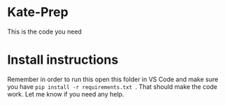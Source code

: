 # Kate-Prep
This is the code you need

# Install instructions
Remember in order to run this open this folder in VS Code and make sure you have `pip install -r requirements.txt
`. That should make the code work. Let me know if you need any help.
